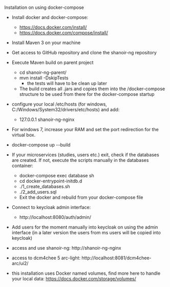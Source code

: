 Installation on using docker-compose

* Install docker and docker-compose:
    * https://docs.docker.com/install/
    * https://docs.docker.com/compose/install/
* Install Maven 3 on your machine
* Get access to GitHub repository and clone the shanoir-ng repository
* Execute Maven build on parent project
    * cd shanoir-ng-parent/
    * mvn install -DskipTests
        * the tests will have to be clean up later
    * The build creates all .jars and copies them into the /docker-compose structure to be
used from there for the docker-compose startup
* configure your local /etc/hosts (for windows, C:/Windows/System32/drivers/etc/hosts) and add:
    * 127.0.0.1       shanoir-ng-nginx
* For windows 7, increase your RAM and set the port redirection for the virtual box.
* docker-compose up --build
* If your microservices (studies, users etc.) exit, check if the databases are created. If not, execute the scripts manually in the databases container:
	* docker-compose exec database sh
	* cd docker-entrypoint-initdb.d
	* ./1_create_databases.sh
	* ./2_add_users.sql
	* Exit the docker and rebuild from your docker-compose file
* Connect to keycloak admin interface:
    * http://localhost:8080/auth/admin/
* Add users for the moment manually into keycloak on using the admin interface
(in a later version the users from ms users will be copied into keycloak)
* access and use shanoir-ng: http://shanoir-ng-nginx
* access to dcm4chee 5 arc-light: http://localhost:8081/dcm4chee-arc/ui2/

* this installation uses Docker named volumes, find more here to handle your local data:
https://docs.docker.com/storage/volumes/
